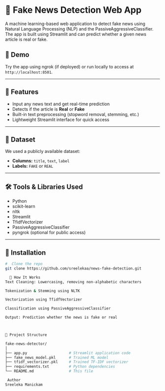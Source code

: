# 📰 Fake News Detection Web App

A machine learning-based web application to detect fake news using Natural Language Processing (NLP) and the PassiveAggressiveClassifier. The app is built using Streamlit and can predict whether a given news article is real or fake.

## 🚀 Demo

Try the app using ngrok (if deployed) or run locally to access at `http://localhost:8501`.

---

## 📌 Features

- Input any news text and get real-time prediction
- Detects if the article is **Real** or **Fake**
- Built-in text preprocessing (stopword removal, stemming, etc.)
- Lightweight Streamlit interface for quick access

---

## 📁 Dataset

We used a publicly available dataset:
- **Columns:** `title`, `text`, `label`
- **Labels:** `FAKE` or `REAL`

---

## 🛠️ Tools & Libraries Used

- Python
- scikit-learn
- nltk
- Streamlit
- TfidfVectorizer
- PassiveAggressiveClassifier
- pyngrok (optional for public access)

---

## 🔧 Installation

```bash
#  Clone the repo
git clone https://github.com/sreelekaa/news-fake-detection.git

  🧠 How It Works
Text Cleaning: Lowercasing, removing non-alphabetic characters

Tokenization & Stemming using NLTK

Vectorization using TfidfVectorizer

Classification using PassiveAggressiveClassifier

Output: Prediction whether the news is fake or real



📄 Project Structure

fake-news-detector/
│
├── app.py                   # Streamlit application code
├── fake_news_model.pkl      # Trained ML model
├── tfidf_vectorizer.pkl     # Trained TF-IDF vectorizer
├── requirements.txt         # Python dependencies
└── README.md                # This file

 Author
Sreeleka Manickam

